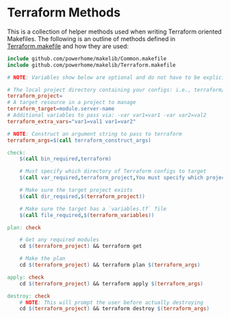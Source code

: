 # Terraform Methods
This is a collection of helper methods used when writing Terraform oriented Makefiles. The following is an outline of methods defined in [Terraform.makefile](../Terraform.makefile) and how they are used:

```Makefile
include github.com/powerhome/makelib/Common.makefile
include github.com/powerhome/makelib/Terraform.makefile

# NOTE: Variables show below are optional and do not have to be explicitly defined

# The local project directory containing your configs: i.e., terraform/jenkins
terraform_project=
# A target resource in a project to manage
terraform_target=module.server-name
# Additional variables to pass via: -var var1=var1 -var var2=val2
terraform_extra_vars="var1=val1 var1=var2"

# NOTE: Construct an argument string to pass to terraform
terraform_args=$(call terraform_construct_args)

check:
	$(call bin_required,terraform)

	# Must specify which directory of Terraform configs to target
	$(call var_required,terraform_project,You must specify which project to manage)

	# Make sure the target project exists
	$(call dir_required,$(terraform_project))

	# Make sure the target has a `variables.tf` file
	$(call file_required,$(terraform_variables))

plan: check

	# Get any required modules
	cd $(terraform_project) && terraform get

	# Make the plan
	cd $(terraform_project) && terraform plan $(terraform_args)

apply: check
	cd $(terraform_project) && terraform apply $(terraform_args)

destroy: check
	# NOTE: This will prompt the user before actually destroying
	cd $(terraform_project) && terraform destroy $(terraform_args)

```
